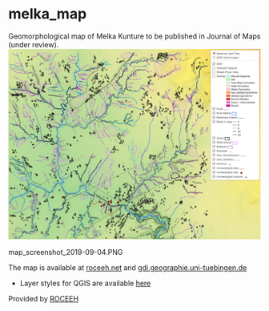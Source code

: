 # melka_map

Geomorphological map of Melka Kunture to be published in Journal of Maps (under review).
![Screenshot of the map](/img/map_screenshot_2019-09-04.PNG)

map_screenshot_2019-09-04.PNG

The map is available at <a href="http://www.roceeh.net/ethiopia_geomorphological_map" target="_blank">roceeh.net</a> and <a href="http://gdi.geographie.uni-tuebingen.de/melka/geomorphology.html#14/8.7298/38.5996" target="_blank">gdi.geographie.uni-tuebingen.de</a>
* Layer styles for QGIS are available [here](layer_styles)


Provided by <a href="http://www.roceeh.net/home/" target="_blank">ROCEEH</a>
